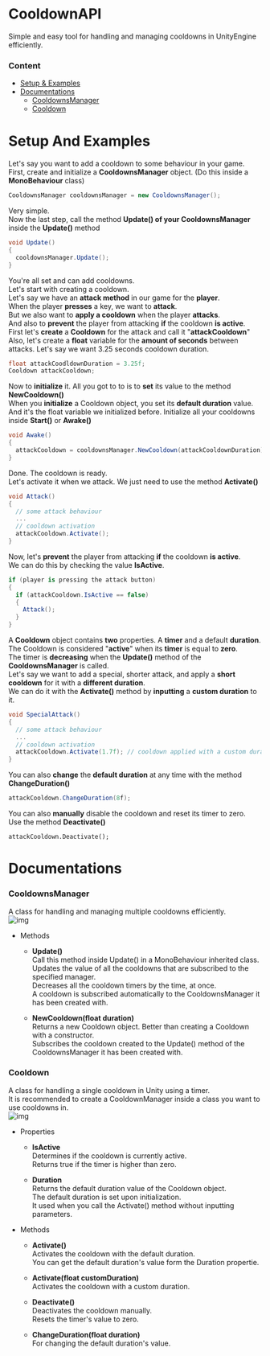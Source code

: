 # CooldownAPI
Simple and easy tool for handling and managing cooldowns in UnityEngine efficiently.
### Content
- [Setup & Examples](#setup-and-examples)
- [Documentations](#documentations)
  - [CooldownsManager](#cooldownsmanager)
  - [Cooldown](#cooldown)

# Setup And Examples
Let's say you want to add a cooldown to some behaviour in your game.  
First, create and initialize a **CooldownsManager** object. (Do this inside a **MonoBehaviour** class)
```csharp
CooldownsManager cooldownsManager = new CooldownsManager();
```
Very simple.  
Now the last step, call the method **Update() of your CooldownsManager** inside the **Update()** method  
```csharp
void Update()
{
  cooldownsManager.Update();
}
```
You're all set and can add cooldowns.  
Let's start with creating a cooldown.  
Let's say we have an **attack method** in our game for the **player**.  
When the player **presses** a key, we want to **attack**.  
But we also want to **apply a cooldown** when the player **attacks**.  
And also to **prevent** the player from attacking **if** the cooldown **is active**.  
First let's **create** a **Cooldown** for the attack and call it "**attackCooldown**"   
Also, let's create a **float** variable for the **amount of seconds** between attacks. 
Let's say we want 3.25 seconds cooldown duration.
```csharp
float attackCoodldownDuration = 3.25f;
Cooldown attackCooldown;
```
Now to **initialize** it. All you got to to is to **set** its value to the method **NewCooldown()**  
When you **initialize** a Cooldown object, you set its **default duration** value.  
And it's the float variable we initialized before.
Initialize all your cooldowns inside **Start()** or **Awake()**  
```csharp
void Awake()
{
  attackCooldown = cooldownsManager.NewCooldown(attackCooldownDuration);
}
```
Done. The cooldown is ready.  
Let's activate it when we attack. We just need to use the method **Activate()**  
```csharp
void Attack()
{
  // some attack behaviour
  ...
  // cooldown activation
  attackCooldown.Activate();
}
```
Now, let's **prevent** the player from attacking **if** the cooldown **is active**.  
We can do this by checking the value **IsActive**.  
```csharp
if (player is pressing the attack button)
{
  if (attackCooldown.IsActive == false)
  {
    Attack();
  }
}
```
A **Cooldown** object contains **two** properties. A **timer** and a default **duration**.  
The Cooldown is considered "**active**" when its **timer** is equal to **zero**.  
The timer is **decreasing** when the **Update()** method of the **CooldownsManager** is called.  
Let's say we want to add a special, shorter attack, and apply a **short cooldown** for it with a **different duration**.  
We can do it with the **Activate()** method by **inputting** a **custom duration** to it.  
```csharp
void SpecialAttack()
{
  // some attack behaviour
  ...
  // cooldown activation
  attackCooldown.Activate(1.7f); // cooldown applied with a custom duration.
}
```
You can also **change** the **default duration** at any time with the method **ChangeDuration()**
```csharp
attackCooldown.ChangeDuration(8f);
```
You can also **manually** disable the cooldown and reset its timer to zero.  
Use the method **Deactivate()**  
```
attackCooldown.Deactivate();
```
# Documentations
### CooldownsManager
A class for handling and managing multiple cooldowns efficiently.  
![img](https://i.imgur.com/s6orwHe.jpg)  

- Methods
  - **Update()**  
  Call this method inside Update() in a MonoBehaviour inherited class.  
  Updates the value of all the cooldowns that are subscribed to the specified manager.  
  Decreases all the cooldown timers by the time, at once.  
  A cooldown is subscribed automatically to the CooldownsManager it has been created with.
  
  - **NewCooldown(float duration)**  
  Returns a new Cooldown object. Better than creating a Cooldown with a constructor.  
  Subscribes the cooldown created to the Update() method of the CooldownsManager it has been created with.   
  
### Cooldown
A class for handling a single cooldown in Unity using a timer.  
It is recommended to create a CooldownManager inside a class you want to use cooldowns in.  
![img](https://i.imgur.com/kHITH1f.jpg)  

- Properties
  - **IsActive**  
  Determines if the cooldown is currently active.  
  Returns true if the timer is higher than zero.  
  
  - **Duration**  
  Returns the default duration value of the Cooldown object.  
  The default duration is set upon initialization.  
  It used when you call the Activate() method without inputting parameters.  
  
- Methods
  - **Activate()**  
  Activates the cooldown with the default duration.  
  You can get the default duration's value form the Duration propertie.  
  
  - **Activate(float customDuration)**  
  Activates the cooldown with a custom duration.  
  
  - **Deactivate()**  
  Deactivates the cooldown manually.  
  Resets the timer's value to zero.  
  
  - **ChangeDuration(float duration)**  
  For changing the default duration's value.  
